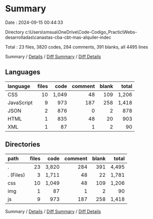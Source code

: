 # Summary

Date : 2024-09-15 00:44:33

Directory c:\\Users\\smsua\\OneDrive\\Code-Codigo_Practic\\Webs-desarrolladas\\canastas-cba-cbt-mas-alquiler-indec

Total : 23 files,  3820 codes, 284 comments, 391 blanks, all 4495 lines

Summary / [Details](details.md) / [Diff Summary](diff.md) / [Diff Details](diff-details.md)

## Languages
| language | files | code | comment | blank | total |
| :--- | ---: | ---: | ---: | ---: | ---: |
| CSS | 10 | 1,049 | 48 | 109 | 1,206 |
| JavaScript | 9 | 973 | 187 | 258 | 1,418 |
| JSON | 2 | 876 | 0 | 2 | 878 |
| HTML | 1 | 835 | 48 | 20 | 903 |
| XML | 1 | 87 | 1 | 2 | 90 |

## Directories
| path | files | code | comment | blank | total |
| :--- | ---: | ---: | ---: | ---: | ---: |
| . | 23 | 3,820 | 284 | 391 | 4,495 |
| . (Files) | 3 | 1,711 | 48 | 22 | 1,781 |
| css | 10 | 1,049 | 48 | 109 | 1,206 |
| img | 1 | 87 | 1 | 2 | 90 |
| js | 9 | 973 | 187 | 258 | 1,418 |

Summary / [Details](details.md) / [Diff Summary](diff.md) / [Diff Details](diff-details.md)